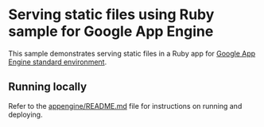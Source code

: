# Serving static files using Ruby sample for Google App Engine

This sample demonstrates serving static files in a Ruby app for
[Google App Engine standard environment](https://cloud.google.com/appengine).

## Running locally

Refer to the [appengine/README.md](../../README.md) file for instructions on
running and deploying.
